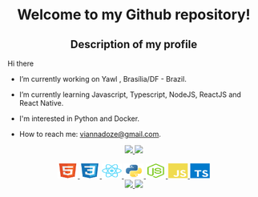 <div>
  <h1 align="center">
    Welcome to my Github repository!
  </h1>
</div>

<div>
  <h2 align="center">
    Description of my profile
  </h2>
</div>

Hi there

- I’m currently working on Yawl , Brasília/DF - Brazil.

- I’m currently learning Javascript, Typescript, NodeJS, ReactJS and React Native.

- I'm interested in Python and Docker.

- How to reach me: viannadoze@gmail.com.

<div align="center">
  <a href="https://github.com/vian4dev">
     <img 
       height="180em" 
       src="https://github-readme-stats.vercel.app/api?username=vian4dev&show_icons=true&theme=dark&include_all_commits=true&count_private=true"
      />
     <img 
       height="180em" 
       src="https://github-readme-stats.vercel.app/api/top-langs/?username=vian4dev&layout=compact&langs_count=7&theme=dark"
      />
</div>
  
<div align="center" style="display: inline_block"><br>
  <img alt="img-html" height="30" width="40" src="https://raw.githubusercontent.com/devicons/devicon/master/icons/html5/html5-original.svg">
  
  <img alt="img-css" height="30" width="40" src="https://raw.githubusercontent.com/devicons/devicon/master/icons/css3/css3-original.svg">
  
  <img alt="img-react" height="30" width="40" src="https://raw.githubusercontent.com/devicons/devicon/master/icons/react/react-original.svg">
  
  <img alt="img-python" height="30" width="40" src="https://raw.githubusercontent.com/devicons/devicon/master/icons/python/python-original.svg">
  
  <img alt="img-nodejs" height="30" width="40" src="https://raw.githubusercontent.com/devicons/devicon/master/icons/nodejs/nodejs-original.svg">
  
  <img alt="img-js" height="30" width="40" src="https://raw.githubusercontent.com/devicons/devicon/master/icons/javascript/javascript-plain.svg">
  
  <img alt="img-ts" height="30" width="40" src="https://raw.githubusercontent.com/devicons/devicon/master/icons/typescript/typescript-plain.svg">
</div>
  
<div align="center">
  <a href = "mailto:viannadoze@gmail.com">
    <img src="https://img.shields.io/badge/-Gmail-%23333?style=for-the-badge&logo=gmail&logoColor=white" target="_blank">
  </a>
  <a href="https://www.linkedin.com/in/vianadev" target="_blank">
    <img src="https://img.shields.io/badge/-LinkedIn-%230077B5?style=for-the-badge&logo=linkedin&logoColor=white" target="_blank">
  </a> 
</div>
